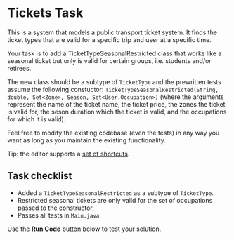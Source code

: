 # Tickets Task

This is a system that models a public transport ticket system. It finds the ticket types that are valid for a specific trip and user at a specific time.

Your task is to add a TicketTypeSeasonalRestricted class that works like a seasonal ticket but only is valid for certain groups, i.e. students and/or retirees.

The new class should be a subtype of `TicketType` and the prewritten tests assume the following constuctor: `TicketTypeSeasonalRestricted(String, double, Set<Zone>, Season, Set<User.Occupation>)` (where the arguments represent the name of the ticket name, the ticket price, the zones the ticket is valid for, the seson duration which the ticket is valid, and the occupations for which it is valid).

Feel free to modify the existing codebase (even the tests) in any way you want as long as you maintain the existing functionality.

Tip: the editor supports a <a href="https://github.com/ajaxorg/ace/wiki/Default-Keyboard-Shortcuts" target="_blank" >set of shortcuts</a>.

## Task checklist
* Added a `TicketTypeSeasonalRestricted` as a subtype of `TicketType`.
* Restricted seasonal tickets are only valid for the set of occupations passed to the constructor.
* Passes all tests in `Main.java`


Use the **Run Code** button below to test your solution.
